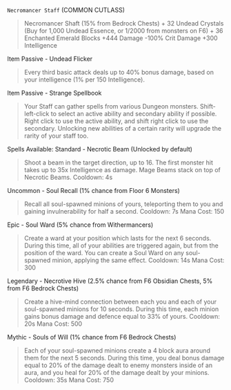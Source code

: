 `Necromancer Staff` (COMMON CUTLASS)
> Necromancer Shaft (15% from Bedrock Chests) + 32 Undead Crystals (Buy for 1,000 Undead Essence, or 1/2000 from monsters on F6) + 36 Enchanted Emerald Blocks
+444 Damage
-100% Crit Damage
+300 Intelligence

Item Passive - Undead Flicker
> Every third basic attack deals up to 40% bonus damage, based on your intelligence (1% per 150 Intelligence).

Item Passive - Strange Spellbook
> Your Staff can gather spells from various Dungeon monsters.
> Shift-left-click to select an active ability and secondary ability if possible.
> Right click to use the active ability, and shift right click to use the secondary.
> Unlocking new abilities of a certain rarity will upgrade the rarity of your staff too.

Spells Available:
Standard - Necrotic Beam (Unlocked by default)
> Shoot a beam in the target direction, up to 16. The first monster hit takes up to 35x Intelligence as damage.
> Mage Beams stack on top of Necrotic Beams.
> Cooldown: 4s

Uncommon - Soul Recall (1% chance from Floor 6 Monsters)
> Recall all soul-spawned minions of yours, teleporting them to you and gaining invulnerability for half a second.
> Cooldown: 7s
> Mana Cost: 150

Epic - Soul Ward (5% chance from Withermancers)
> Create a ward at your position which lasts for the next 6 seconds.
> During this time, all of your abilities are triggered again, but from the position of the ward.
> You can create a Soul Ward on any soul-spawned minion, applying the same effect.
> Cooldown: 14s
> Mana Cost: 300

Legendary - Necrotive Hive (2.5% chance from F6 Obsidian Chests, 5% from F6 Bedrock Chests)
> Create a hive-mind connection between each you and each of your soul-spawned minions for 10 seconds.
> During this time, each minion gains bonus damage and defence equal to 33% of yours.
> Cooldown: 20s
> Mana Cost: 500

Mythic - Souls of Will (1% chance from F6 Bedrock Chests)
> Each of your soul-spawned minions create a 4 block aura around them for the next 5 seconds.
> During this time, you deal bonus damage equal to 20% of the damage dealt to enemy monsters inside of an aura, and you heal for 20% of the damage dealt by your minions.
> Cooldown: 35s
> Mana Cost: 750
